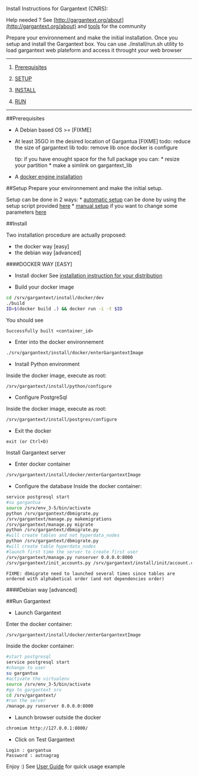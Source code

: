 Install Instructions for Gargantext (CNRS):

Help needed ?
See [http://gargantext.org/about](http://gargantext.org/about) and [tools]() for the community


Prepare your environnement and make the initial installation.
Once you setup and install the Gargantext box. You can use ./install/run.sh utility
to load gargantext web plateform and access it throught your web browser

______________________________

1. [Prerequisites](##Prerequisites)

2. [SETUP](##Setup)

3. [INSTALL](##Install)

4. [RUN](##RUN)
______________________________
##Prerequisites

* A Debian based OS >= [FIXME]

* At least 35GO in the desired location of Gargantua [FIXME]
    todo: reduce the size of gargantext lib
    todo: remove lib once docker is configure

    tip: if you have enought space for the full package you can:
        * resize your partition
        * make a simlink on gargantext_lib

* A [docker engine installation](https://docs.docker.com/engine/installation/linux/)

##Setup
Prepare your environnement and make the initial setup.

Setup can be done in 2 ways:
    * [automatic setup](setup.sh) can be done by using the setup script provided [here](setup.sh)
    * [manual setup](manual_setup.md) if you want to change some parameters [here](manual_setup.md)

##Install

Two installation procedure are actually proposed:
* the docker way [easy]
* the debian way [advanced]

####DOCKER WAY [EASY]

* Install docker
See [installation instruction for your distribution](https://docs.docker.com/engine/installation/)

* Build your docker image

``` bash
cd /srv/gargantext/install/docker/dev
./build
ID=$(docker build .) && docker run -i -t $ID
```

You should see

```
Successfully built <container_id>
```

* Enter into the docker environnement

``` bash
./srv/gargantext/install/docker/enterGargantextImage
```

* Install Python environment

Inside the docker image, execute as root:
``` bash
/srv/gargantext/install/python/configure
```
* Configure PostgreSql

Inside the docker image, execute as root:
``` bash
/srv/gargantext/install/postgres/configure
```
* Exit the docker
```
exit (or Ctrl+D)
```


Install Gargantext server

* Enter docker container
``` bash
/srv/gargantext/install/docker/enterGargantextImage
```

*  Configure the database
Inside the docker container:
``` bash
service postgresql start
#su gargantua
source /srv/env_3-5/bin/activate
python /srv/gargantext/dbmigrate.py
/srv/gargantext/manage.py makemigrations
/srv/gargantext/manage.py migrate
python /srv/gargantext/dbmigrate.py
#will create tables and not hyperdata_nodes
python /srv/gargantext/dbmigrate.py
#will create table hyperdata_nodes
#launch first time the server to create first user
/srv/gargantext/manage.py runserver 0.0.0.0:8000
/srv/gargantext/init_accounts.py /srv/gargantext/install/init/account.csv
```

    FIXME: dbmigrate need to launched several times since tables are
    ordered with alphabetical order (and not dependencies order)
####Debian way [advanced]

##Run Gargantext
* Launch Gargantext

Enter the docker container:
``` bash
/srv/gargantext/install/docker/enterGargantextImage
```
Inside the docker container:
``` bash
#start postgresql
service postgresql start
#change to user
su gargantua
#activate the virtualenv
source /srv/env_3-5/bin/activate
#go to gargantext srv
cd /srv/gargantext/
#run the server
/manage.py runserver 0.0.0.0:8000
```


* Launch browser
outside the docker

``` bash
chromium http://127.0.0.1:8000/
```
* Click on Test Gargantext
```
Login : gargantua
Password : autnagrag
```
Enjoy :)
See [User Guide](/demo/tuto.md) for quick usage example



